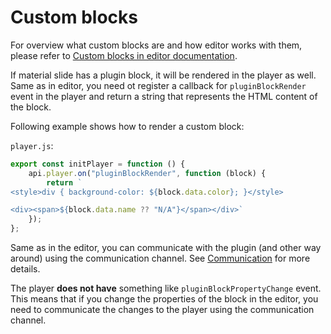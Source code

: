 # Custom blocks

For overview what custom blocks are and how editor works with them, please refer to [Custom blocks in editor documentation](../editor/custom-blocks).

If material slide has a plugin block, it will be rendered in the player as well. 
Same as in editor, you need ot register a callback for `pluginBlockRender` event in the player and return a string that represents the HTML content of the block.


Following example shows how to render a custom block:

`player.js`:


```javascript
export const initPlayer = function () {
    api.player.on("pluginBlockRender", function (block) {
        return `
<style>div { background-color: ${block.data.color}; }</style>

<div><span>${block.data.name ?? "N/A"}</span></div>`
    });
};
```

Same as in the editor, you can communicate with the plugin (and other way around) using the communication channel.
See [Communication](../editor/custom-blocks#communication) for more details.

The player **does not have** something like `pluginBlockPropertyChange` event.
This means that if you change the properties of the block in the editor, you need to communicate the changes to the player using the communication channel. 
